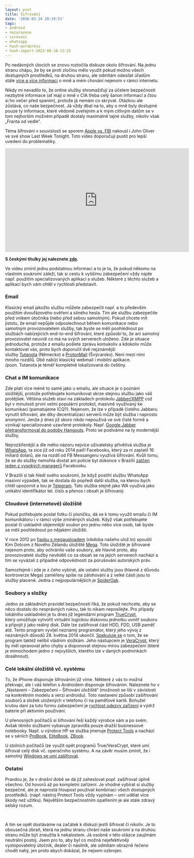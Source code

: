 ```yaml
---
layout: post
title: Šifrování
date: '2016-03-24 20:19:51'
tags:
- android
- nezarazene
- sirovani
- whatsapp
- hash-wordpress
- hash-import-2023-08-28-13-25
---
```


Po nedávných útocích se znovu roztočila diskuze okolo šifrování. Na jednu stranu chápu, že by se proti zločinu mělo využít pokud možno všech dostupných prostředků, na druhou stranu, ale odmítám odesílat úřadům stále [více a více informací](http://www.lupa.cz/clanky/eu-chce-po-utocich-v-bruselu-vic-dat-od-online-firem-a-operatoru/)&nbsp;o mně a mém chování nejenom v rámci internetu.

Nikdy mi nevadilo to, že online služby shromažďují za účelem bezpečnosti nezbytné informace (ať mají o mně v CIA třeba celý šanon informací a čtou si ho večer před spaním), protože já nemám co skrývat. Otázkou ale zůstává, co naše bezpečnost. Já vždy dbal na to, aby o mně byly dostupné pouze ty informace, které vědomě zveřejním a k mým citlivým datům se v tom nejhorším možném případě dostaly maximálně tajné služby, nikoliv však „Franta od vedle“.

Téma šifrování v souvislosti se sporem [Apple vs. FBI](http://techcrunch.com/tag/apple-vs-fbi/) nakousl i John Oliver ve své show Last Week Tonight. Toto video doporučuji pustit pro lepší uvedení do problematiky.

<iframe loading="lazy" title="Encryption: Last Week Tonight with John Oliver (HBO)" width="600" height="338" src="https://www.youtube.com/embed/zsjZ2r9Ygzw?feature=oembed" frameborder="0" allow="accelerometer; autoplay; encrypted-media; gyroscope; picture-in-picture" allowfullscreen></iframe>

**S českými titulky jej naleznete [zde](http://www.videacesky.cz/ostatni-zabavna-videa/john-oliver-sifrovani).**

Ve videu zmínil jednu podstatnou informaci a to je ta, že pokud někomu na vlastním&nbsp;soukromí záleží, tak si cestu k vyššímu zabezpečení vždy najde např. použitím specializovaných aplikací a služeb. Některé z těchto služeb a aplikací bych vám chtěl v rychlosti představit.

### Email

Klasický email jakožto službu můžete zabezpečit např. a to především použitím dvoufázového ověření a silného hesla. Tím ale službu zabezpečíte před vnikem útočníka (nebo před sebou samotným). Pokud chcete mít jistotu, že email nepůjde odposlechnout během komunikace nebo samotným provozovatelem služby, tak byste se měli poohlédnout po službách nabízejících end-to-end šifrování, které způsobí to, že ani samotný provozovatel neuvidí co má na svých serverech uloženo. Zde je situace jednoduchá, protože z emailu pošlete zprávu komukoliv a kdokoliv může kontaktovat vás, proto bych doporučil dvě&nbsp;nejznámější služby&nbsp;[Tutanota](https://tutanota.com/cz/)&nbsp;(Německo) a [ProtonMail](https://protonmail.com/)&nbsp;(Švýcarsko). Není mezi nimi mnoho rozdílů. Obě nabízí klasický webmail i mobilní aplikace.  
/pozn. Tutanota je téměř kompletně lokalizovaná do češtiny.

### Chat a IM komunikace

Zde platí více méně to samé jako u emailu, ale situace je o poznání složitější, protože potřebujete komunikovat skrze stejnou službu jako váš protějšek. Většina služeb staví na základech protokolu&nbsp;[Jabber/XMPP](https://cs.wikipedia.org/wiki/Extensible_Messaging_and_Presence_Protocol) což byl v minulosti první velmi populární protokol, masivně využívaný ke komunikaci (pamatujeme ICQ?). Nejenom, že lze v případě čistého Jabberu vynutit šifrování, ale díky decentralizaci serverů může být služba i naprosto anonymní. Jenže ji dnes již skoro nikdo nepoužívá ve své čisté formě a vznikají specializované uzavřené protokoly. Např. [Google Jabber přetransformoval do podoby Hangouts](http://www.maxxx.cz/2016/02/10/jabber-a-google-talk/). Proto se podíváme na ty modernější služby.

Nejrozšířenější a dle mého názoru nejvíce uživatelsky přívětivá služba je [WhatsApp](https://www.whatsapp.com/?l=cs), ta sice již od roku 2014 patří Facebooku, který za ni zaplatil 16 miliard dolarů, ale na rozdíl od FB Messangeru využívá šifrování. Kvůli tomu, že se do služby nemohla dostat ani policie byl dokonce v Brazílii [zatčen jeden z vysokých managerů](http://www.zive.cz/bleskovky/spor-o-sifrovani-pokracuje-americkemu-ministerstvu-spravedlnosti-se-nelibi-whatsapp/sc-4-a-181719/default.aspx) Facebooku.

V Brazílii si tak hledí svého soukromí, že když postihl službu WhatsApp masivní výpadek, tak se dostala do popředí další služba, na kterou bych chtěl upozornit a tou je [Telegram](https://telegram.org/). Tato služba stejně jako WA využívá jako unikátní identifikátor tel. číslo a přenos i obsah je šifrovaný.

### Cloudové (internetové) úložiště

Pokud potřebujete poslat fotku či písničku, dá se k tomu využít emailu či IM komunikátoru i v rámci výše zmíněných služeb. Když však potřebujete poslat či uskladnit objemnější soubor pro jednu nebo více osob, tak byste se měli poohlédnout po nějakém úložišti.

V roce 2012 po [fiasku s megauploadem](https://cs.wikipedia.org/wiki/Megaupload)&nbsp;(obdoba našeho ulož.to) spouští Kim Dotcom z Nového Zélandu úložiště [Mega](https://mega.co.nz/). Toto úložiště je šifrované nejenom proto, aby ochránilo vaše soubory, ale hlavně proto, aby provozovatelé služby nevěděli co za obsah se na jejich serverech nachází a tím se vyvázali z případné odpovědnosti za porušování autorských práv.

Samozřejmě i zde je z čeho vybírat, ale ostatní služby jsou (hlavně z důvodu kontroverze Mega) zaměřeny spíše na zálohování a z velké části jsou to služby placené. Jedna z nejpopulárnějších je [SpiderOak](https://spideroak.com/).

### Soubory a složky

Jedno ze základních pravidel bezpečnosti říká, že pokud nechcete, aby se něco dostalo do nesprávných rukou, tak to nikam neposílejte. Pro případy lokálního uskladnění je tu dnes již legendární program [TrueCrypt](https://www.grc.com/misc/truecrypt/truecrypt.htm), který&nbsp;umožňuje vytvořit virtuální logickou diskovou jednotku uvnitř souboru a připojit ji jako reálný disk. Dále lze zašifrovat část HDD, FDD, USB paměť atd.&nbsp;Tento program vyvíjel neznámý programátor, který jeho vývoj z neznámých důvodů 28. května 2014 ukončil. [Spekuluje se](http://www.root.cz/n/truecrypt/) o tom, že se program taktéž nelíbil vládním složkám. Jeho nástupcem je [VeraCrypt](https://veracrypt.codeplex.com/), který by měl opravovat jeho chyby a disponovat stejnou mírou zabezpečení (které je mimochodem jedno z nejvyšších, kterého lze v daných podmínkách dosáhnout).

### Celé lokální úložiště vč. systému

To, že iPhone disponuje šifrováním již víme. Některé z vás to možná překvapí, ale i váš telefon s Androidem disponuje šifrováním. Naleznete ho v „Nastavení – Zabezpečení – Šifrování úložiště“ (možnosti se liší v závislosti na konkrétním modelu a verzi androidu). Toto nastavení způsobí zašifrování souborů a složek uložených v telefonu či na paměťové kartě. Bohužel krutou daní za tuto formu zabezpečení je [rychlost odezvy zařízení](http://samsungmania.mobilmania.cz/clanky/android-50-sifruje-za-bezpeci-ale-zaplatite-rychlosti/sc-309-a-1329060?mobiredir=0) a výdrž baterie při aktivním používání.

U přenosných počítačů si šifrování řeší každý výrobce sám a po svém. Avšak těmito službami vybavuje zpravidla pouze dražší businessové notebooky. Např. u výrobce HP se služba jmenuje [Protect Tools](http://h10032.www1.hp.com/ctg/Manual/c02754330)&nbsp;a nachází se v sériích [ProBook](http://www.hpmarket.cz/product.asp?ccode=notebooky_probook), [EliteBook](http://www.hpmarket.cz/product.asp?ccode=hp_elitebook), [ZBook](http://www.hpmarket.cz/product.asp?ccode=hp-zbook).

U stolních počítačů lze využít opět programů True/VeraCrypt, které umí šifrovat celý disk vč. operačního systému. A na závěr musím zmínit, že i samotný&nbsp;[Windows se umí zašifrovat](http://windows.microsoft.com/cs-cz/windows-8/using-device-encryption).

### Ostatní

Pravdou je, že v dnešní době se dá již zaheslovat popř. zašifrovat úplně všechno. Od hovorů až po kompletní zařízení. Je vhodné vybírat si služby bezpečné, ale je naprostá hloupost používat kombinaci všech dostupných prostředků. (např. nástroj Protect Tools vždy vypínám – umí udělat více škody než užitku). Největším bezpečnostním opatřením je ale stále zdravý selský rozum.

&nbsp;

A tím se opět dostáváme na začátek k diskuzi jestli šifrovat či nikoliv. Je to obousečná zbraň, která na jednu stranu chrání naše soukromí a na druhou stranu může být zneužita k nekalostem. Já osobně v této otázce zaujímám neutrální postoj. Jsem pro to, aby byl co možná nejefektivněji vystopovatelný útočník, dealer či násilník, ale odmítám obrazně řečeno chodit nahý, jen proto abych dokázal, že nejsem ozbrojen.

<!--kg-card-end: html-->
